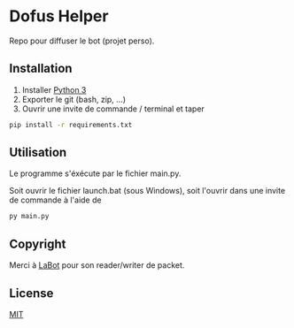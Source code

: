 # Dofus Helper

Repo pour diffuser le bot (projet perso).

## Installation

1. Installer [Python 3](https://www.python.org/downloads/)
2. Exporter le git (bash, zip, ...)
3. Ouvrir une invite de commande / terminal et taper
```bash
pip install -r requirements.txt
```

## Utilisation

Le programme s'éxécute par le fichier main.py.

Soit ouvrir le fichier launch.bat (sous Windows), soit l'ouvrir dans une invite de commande à l'aide de 

```bash
py main.py
```
 
## Copyright
Merci à [LaBot](https://github.com/louisabraham/LaBot) pour son reader/writer de packet.

## License
[MIT](https://choosealicense.com/licenses/mit/)

